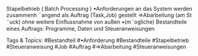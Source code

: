 Stapelbetrieb ( Batch Processing )
•Anforderungen an das System werden zusammenh ¨angend als Auftrag (Task,Job) gestellt
⇒Abarbeitung (am St ¨uck) ohne weitere Einﬂussnahme von außen
•(m¨ogliche) Bestandteile eines Auftrags:
Programme, Daten und Steueranweisungen

   Tags & Topics:
   #Bestandteil
   #•Anforderung
   #Bestandteile
   #Stapelbetrieb
   #Steueranweisung
   #Job
   #Auftrag
   #⇒Abarbeitung
   #Steueranweisungen